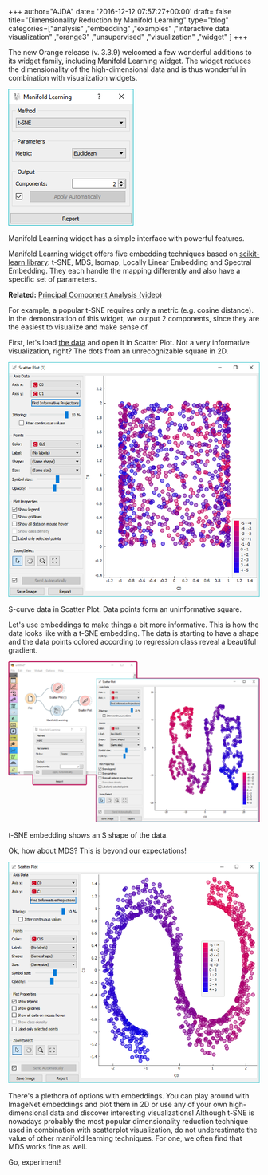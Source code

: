 +++
author="AJDA"
date= '2016-12-12 07:57:27+00:00'
draft= false
title="Dimensionality Reduction by Manifold Learning"
type="blog"
categories=["analysis" ,"embedding" ,"examples" ,"interactive data visualization"  ,"orange3" ,"unsupervised" ,"visualization" ,"widget" ]
+++

The new Orange release (v. 3.3.9) welcomed a few wonderful additions to its widget family, including Manifold Learning widget. The widget reduces the dimensionality of the high-dimensional data and is thus wonderful in combination with visualization widgets.

![](/images/2016/12/manifold-learning.png)

Manifold Learning widget has a simple interface with powerful features.



Manifold Learning widget offers five embedding techniques based on [scikit-learn library](http://scikit-learn.org/stable/modules/manifold.html): t-SNE, MDS, Isomap, Locally Linear Embedding and Spectral Embedding. They each handle the mapping differently and also have a specific set of parameters.


**Related:** [Principal Component Analysis (video)](https://www.youtube.com/watch?v=OmaAC8a52YI)


For example, a popular t-SNE requires only a metric (e.g. cosine distance). In the demonstration of this widget, we output 2 components, since they are the easiest to visualize and make sense of.

First, let's load [the data](https://raw.githubusercontent.com/ajdapretnar/datasets/master/data/s-manifold.tab) and open it in Scatter Plot. Not a very informative visualization, right? The dots from an unrecognizable square in 2D.

![](/images/2016/12/SP-normal.png)

S-curve data in Scatter Plot. Data points form an uninformative square.



Let's use embeddings to make things a bit more informative. This is how the data looks like with a t-SNE embedding. The data is starting to have a shape and the data points colored according to regression class reveal a beautiful gradient.

![](/images/2016/12/manifold-t-sne.png)

t-SNE embedding shows an S shape of the data.



Ok, how about MDS? This is beyond our expectations!

![](/images/2016/12/SP-mds.png)



There's a plethora of options with embeddings. You can play around with ImageNet embeddings and plot them in 2D or use any of your own high-dimensional data and discover interesting visualizations! Although t-SNE is nowadays probably the most popular dimensionality reduction technique used in combination with scatterplot visualization, do not underestimate the value of other manifold learning techniques. For one, we often find that MDS works fine as well.



Go, experiment!
